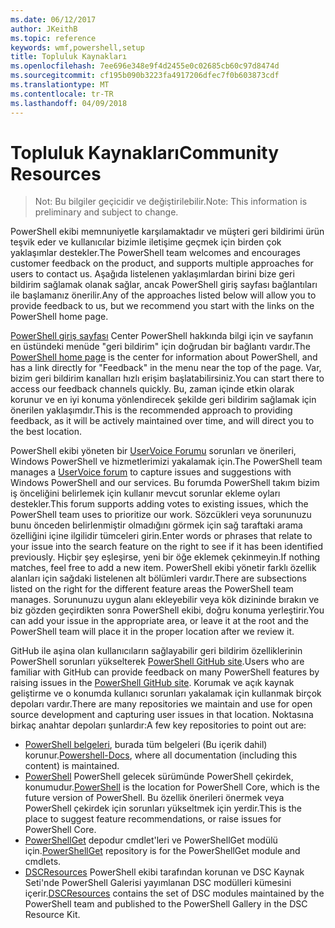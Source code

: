 ```yaml
---
ms.date: 06/12/2017
author: JKeithB
ms.topic: reference
keywords: wmf,powershell,setup
title: Topluluk Kaynakları
ms.openlocfilehash: 7ee696e348e9f4d2455e0c02685cb60c97d8474d
ms.sourcegitcommit: cf195b090b3223fa4917206dfec7f0b603873cdf
ms.translationtype: MT
ms.contentlocale: tr-TR
ms.lasthandoff: 04/09/2018
---
```

# <a name="community-resources"></a><span data-ttu-id="3a01d-103">Topluluk Kaynakları</span><span class="sxs-lookup"><span data-stu-id="3a01d-103">Community Resources</span></span> #
> <span data-ttu-id="3a01d-104">Not: Bu bilgiler geçicidir ve değiştirilebilir.</span><span class="sxs-lookup"><span data-stu-id="3a01d-104">Note: This information is preliminary and subject to change.</span></span>

<span data-ttu-id="3a01d-105">PowerShell ekibi memnuniyetle karşılamaktadır ve müşteri geri bildirimi ürün teşvik eder ve kullanıcılar bizimle iletişime geçmek için birden çok yaklaşımlar destekler.</span><span class="sxs-lookup"><span data-stu-id="3a01d-105">The PowerShell team welcomes and encourages customer feedback on the product, and supports multiple approaches for users to contact us.</span></span>
<span data-ttu-id="3a01d-106">Aşağıda listelenen yaklaşımlardan birini bize geri bildirim sağlamak olanak sağlar, ancak PowerShell giriş sayfası bağlantıları ile başlamanız önerilir.</span><span class="sxs-lookup"><span data-stu-id="3a01d-106">Any of the approaches listed below will allow you to provide feedback to us, but we recommend you start with the links on the PowerShell home page.</span></span>

<span data-ttu-id="3a01d-107">[PowerShell giriş sayfası](https://microsoft.com/powershell) Center PowerShell hakkında bilgi için ve sayfanın en üstündeki menüde "geri bildirim" için doğrudan bir bağlantı vardır.</span><span class="sxs-lookup"><span data-stu-id="3a01d-107">The [PowerShell home page](https://microsoft.com/powershell) is the center for information about PowerShell, and has a link directly for "Feedback" in the menu near the top of the page.</span></span>
<span data-ttu-id="3a01d-108">Var, bizim geri bildirim kanalları hızlı erişim başlatabilirsiniz.</span><span class="sxs-lookup"><span data-stu-id="3a01d-108">You can start there to access our feedback channels quickly.</span></span>
<span data-ttu-id="3a01d-109">Bu, zaman içinde etkin olarak korunur ve en iyi konuma yönlendirecek şekilde geri bildirim sağlamak için önerilen yaklaşımdır.</span><span class="sxs-lookup"><span data-stu-id="3a01d-109">This is the recommended approach to providing feedback, as it will be actively maintained over time, and will direct you to the best location.</span></span>

<span data-ttu-id="3a01d-110">PowerShell ekibi yöneten bir [UserVoice Forumu](https://windowsserver.uservoice.com/forums/301869-powershell/) sorunları ve önerileri, Windows PowerShell ve hizmetlerimizi yakalamak için.</span><span class="sxs-lookup"><span data-stu-id="3a01d-110">The PowerShell team manages a [UserVoice forum](https://windowsserver.uservoice.com/forums/301869-powershell/) to capture issues and suggestions with Windows PowerShell and our services.</span></span>
<span data-ttu-id="3a01d-111">Bu forumda PowerShell takım bizim iş önceliğini belirlemek için kullanır mevcut sorunlar ekleme oyları destekler.</span><span class="sxs-lookup"><span data-stu-id="3a01d-111">This forum supports adding votes to existing issues, which the PowerShell team uses to prioritize our work.</span></span>
<span data-ttu-id="3a01d-112">Sözcükleri veya sorununuzu bunu önceden belirlenmiştir olmadığını görmek için sağ taraftaki arama özelliğini içine ilgilidir tümceleri girin.</span><span class="sxs-lookup"><span data-stu-id="3a01d-112">Enter words or phrases that relate to your issue into the search feature on the right to see if it has been identified previously.</span></span>
<span data-ttu-id="3a01d-113">Hiçbir şey eşleşirse, yeni bir öğe eklemek çekinmeyin.</span><span class="sxs-lookup"><span data-stu-id="3a01d-113">If nothing matches, feel free to add a new item.</span></span>
<span data-ttu-id="3a01d-114">PowerShell ekibi yönetir farklı özellik alanları için sağdaki listelenen alt bölümleri vardır.</span><span class="sxs-lookup"><span data-stu-id="3a01d-114">There are subsections listed on the right for the different feature areas the PowerShell team manages.</span></span>
<span data-ttu-id="3a01d-115">Sorununuzu uygun alanı ekleyebilir veya kök dizininde bırakın ve biz gözden geçirdikten sonra PowerShell ekibi, doğru konuma yerleştirir.</span><span class="sxs-lookup"><span data-stu-id="3a01d-115">You can add your issue in the appropriate area, or leave it at the root and the PowerShell team will place it in the proper location after we review it.</span></span>

<span data-ttu-id="3a01d-116">GitHub ile aşina olan kullanıcıların sağlayabilir geri bildirim özelliklerinin PowerShell sorunları yükselterek [PowerShell GitHub site](https://github.com/powershell).</span><span class="sxs-lookup"><span data-stu-id="3a01d-116">Users who are familiar with GitHub can provide feedback on many PowerShell features by raising issues in the [PowerShell GitHub site](https://github.com/powershell).</span></span>
<span data-ttu-id="3a01d-117">Korumak ve açık kaynak geliştirme ve o konumda kullanıcı sorunları yakalamak için kullanmak birçok depoları vardır.</span><span class="sxs-lookup"><span data-stu-id="3a01d-117">There are many repositories we maintain and use for open source development and capturing user issues in that location.</span></span>
<span data-ttu-id="3a01d-118">Noktasına birkaç anahtar depoları şunlardır:</span><span class="sxs-lookup"><span data-stu-id="3a01d-118">A few key repositories to point out are:</span></span>

* <span data-ttu-id="3a01d-119">[PowerShell belgeleri](https://github.com/PowerShell/powershell-docs), burada tüm belgeleri (Bu içerik dahil) korunur.</span><span class="sxs-lookup"><span data-stu-id="3a01d-119">[Powershell-Docs](https://github.com/PowerShell/powershell-docs), where all documentation (including this content) is maintained.</span></span>
* <span data-ttu-id="3a01d-120">[PowerShell](https://github.com/PowerShell/powershell) PowerShell gelecek sürümünde PowerShell çekirdek, konumudur.</span><span class="sxs-lookup"><span data-stu-id="3a01d-120">[PowerShell](https://github.com/PowerShell/powershell) is the location for PowerShell Core, which is the future version of PowerShell.</span></span>
<span data-ttu-id="3a01d-121">Bu özellik önerileri önermek veya PowerShell çekirdek için sorunları yükseltmek için yerdir.</span><span class="sxs-lookup"><span data-stu-id="3a01d-121">This is the place to suggest feature recommendations, or raise issues for PowerShell Core.</span></span>
* <span data-ttu-id="3a01d-122">[PowerShellGet](https://github.com/PowerShell/powershellget) depodur cmdlet'leri ve PowerShellGet modülü için.</span><span class="sxs-lookup"><span data-stu-id="3a01d-122">[PowerShellGet](https://github.com/PowerShell/powershellget) repository is for the PowerShellGet module and cmdlets.</span></span>
* <span data-ttu-id="3a01d-123">[DSCResources](https://github.com/PowerShell/DscResources) PowerShell ekibi tarafından korunan ve DSC Kaynak Seti'nde PowerShell Galerisi yayımlanan DSC modülleri kümesini içerir.</span><span class="sxs-lookup"><span data-stu-id="3a01d-123">[DSCResources](https://github.com/PowerShell/DscResources) contains the set of DSC modules maintained by the PowerShell team and published to the PowerShell Gallery in the DSC Resource Kit.</span></span>